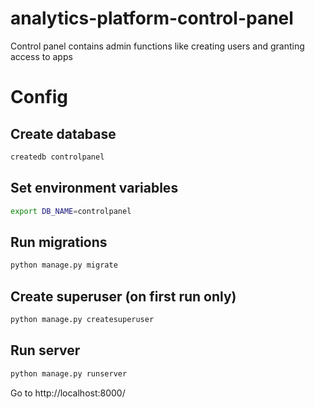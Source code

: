# analytics-platform-control-panel
Control panel contains admin functions like creating users and granting access to apps


# Config

## Create database

```sh
createdb controlpanel
```

## Set environment variables

```sh
export DB_NAME=controlpanel
```

## Run migrations

```sh
python manage.py migrate
```

## Create superuser (on first run only)

```sh
python manage.py createsuperuser
```

## Run server

```sh
python manage.py runserver
```

Go to http://localhost:8000/
